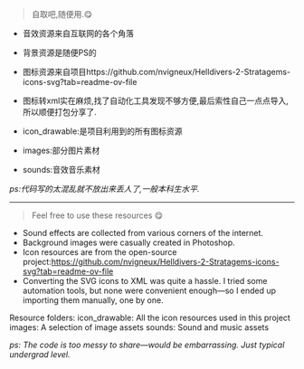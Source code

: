 > 自取吧,随便用.😋

- 音效资源来自互联网的各个角落
- 背景资源是随便PS的
- 图标资源来自项目https://github.com/nvigneux/Helldivers-2-Stratagems-icons-svg?tab=readme-ov-file
- 图标转xml实在麻烦,找了自动化工具发现不够方便,最后索性自己一点点导入,所以顺便打包分享了.

- icon_drawable:是项目利用到的所有图标资源
- images:部分图片素材
- sounds:音效音乐素材

*ps:代码写的太混乱就不放出来丢人了,一般本科生水平.*

---------

>Feel free to use these resources 😋

- Sound effects are collected from various corners of the internet.
- Background images were casually created in Photoshop.
- Icon resources are from the open-source project:https://github.com/nvigneux/Helldivers-2-Stratagems-icons-svg?tab=readme-ov-file
- Converting the SVG icons to XML was quite a hassle. I tried some automation tools, but none were convenient enough—so I ended up importing them manually, one by one.

Resource folders:
icon_drawable: All the icon resources used in this project
images: A selection of image assets
sounds: Sound and music assets

*ps: The code is too messy to share—would be embarrassing. Just typical undergrad level.*
